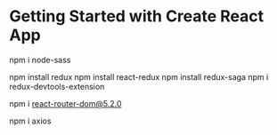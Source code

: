 # Getting Started with Create React App

npm i node-sass

npm install redux
npm install react-redux
npm install redux-saga
npm i redux-devtools-extension

npm i react-router-dom@5.2.0

npm i axios

